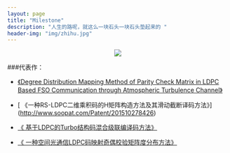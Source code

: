 ```yaml
---
layout: page
title: "Milestone"
description: "人生的路呢，就这么一块石头一块石头垫起来的 "
header-img: "img/zhihu.jpg"
---
```



<center>
    <p><img src="https://encrypted-tbn0.gstatic.com/images?q=tbn:ANd9GcRYMN9iFf0yp2I9qMVyh494pBDHE33ih29PKfmCgxwFg9NT5ONW" align="center"></p>
</center>


###代表作：


- [《Degree Distribution Mapping Method of Parity Check Matrix in LDPC Based FSO Communication through Atmospheric Turbulence Channel》](http://ieeexplore.ieee.org/xpls/abs_all.jsp?arnumber=6987132)

- [ 《一种RS-LDPC二维乘积码的H矩阵构造方法及其滑动截断译码方法》] (http://www.soopat.com/Patent/201510278426)

- [《 基于LDPC的Turbo结构码混合级联编译码方法》](http://www.soopat.com/Patent/201510633385)

- [《 一种空间光通信LDPC码映射奇偶校验矩阵度分布方法》](http://www.soopat.com/Patent/201510633417)







